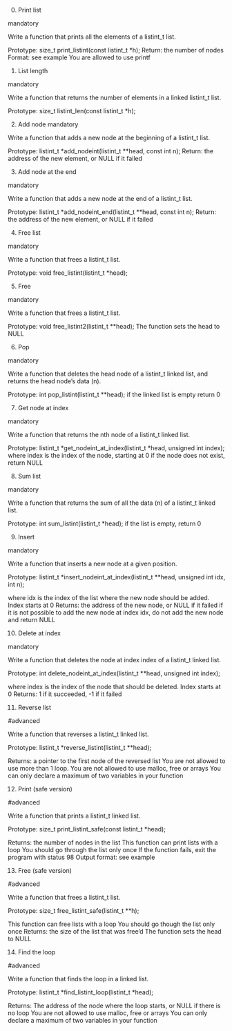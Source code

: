 0. Print list

mandatory

Write a function that prints all the elements of a listint_t list.

Prototype: size_t print_listint(const listint_t *h);
Return: the number of nodes
Format: see example
You are allowed to use printf

1. List length

mandatory

Write a function that returns the number of elements in a linked listint_t list.

Prototype: size_t listint_len(const listint_t *h);

2. Add node
mandatory

Write a function that adds a new node at the beginning of a listint_t list.

Prototype: listint_t *add_nodeint(listint_t **head, const int n);
Return: the address of the new element, or NULL if it failed

3. Add node at the end

mandatory

Write a function that adds a new node at the end of a listint_t list.

Prototype: listint_t *add_nodeint_end(listint_t **head, const int n);
Return: the address of the new element, or NULL if it failed


4. Free list

mandatory

Write a function that frees a listint_t list.

Prototype: void free_listint(listint_t *head);

5. Free

mandatory

Write a function that frees a listint_t list.

Prototype: void free_listint2(listint_t **head);
The function sets the head to NULL


6. Pop

mandatory

Write a function that deletes the head node of a listint_t linked list, and returns the head node’s data (n).

Prototype: int pop_listint(listint_t **head);
if the linked list is empty return 0

7. Get node at index

mandatory

Write a function that returns the nth node of a listint_t linked list.

Prototype: listint_t *get_nodeint_at_index(listint_t *head, unsigned int index);
where index is the index of the node, starting at 0
if the node does not exist, return NULL

8. Sum list

mandatory

Write a function that returns the sum of all the data (n) of a listint_t linked list.

Prototype: int sum_listint(listint_t *head);
if the list is empty, return 0

9. Insert

mandatory

Write a function that inserts a new node at a given position.

Prototype: listint_t *insert_nodeint_at_index(listint_t **head, unsigned int idx, int n);

where idx is the index of the list where the new node should be added. Index starts at 0
Returns: the address of the new node, or NULL if it failed
if it is not possible to add the new node at index idx, do not add the new node and return NULL

10. Delete at index

mandatory

Write a function that deletes the node at index index of a listint_t linked list.

Prototype: int delete_nodeint_at_index(listint_t **head, unsigned int index);

where index is the index of the node that should be deleted. Index starts at 0
Returns: 1 if it succeeded, -1 if it failed


11. Reverse list

#advanced

Write a function that reverses a listint_t linked list.

Prototype: listint_t *reverse_listint(listint_t **head);

Returns: a pointer to the first node of the reversed list
You are not allowed to use more than 1 loop.
You are not allowed to use malloc, free or arrays
You can only declare a maximum of two variables in your function

12. Print (safe version)

#advanced

Write a function that prints a listint_t linked list.

Prototype: size_t print_listint_safe(const listint_t *head);

Returns: the number of nodes in the list
This function can print lists with a loop
You should go through the list only once
If the function fails, exit the program with status 98
Output format: see example

13. Free (safe version)

#advanced

Write a function that frees a listint_t list.

Prototype: size_t free_listint_safe(listint_t **h);

This function can free lists with a loop
You should go though the list only once
Returns: the size of the list that was free’d
The function sets the head to NULL

14. Find the loop

#advanced

Write a function that finds the loop in a linked list.

Prototype: listint_t *find_listint_loop(listint_t *head);

Returns: The address of the node where the loop starts, or NULL if there is no loop
You are not allowed to use malloc, free or arrays
You can only declare a maximum of two variables in your function


